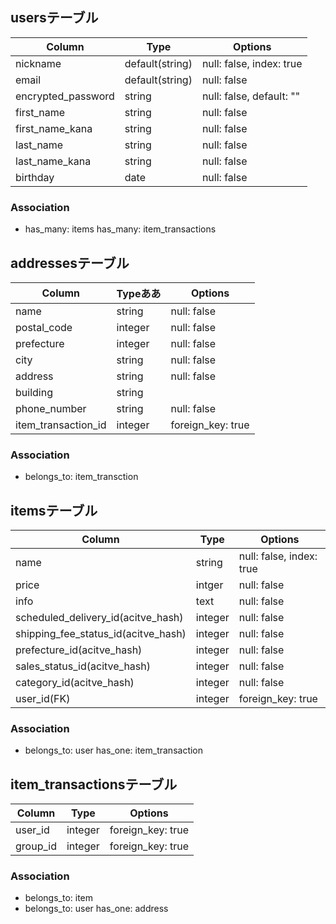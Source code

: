 ## usersテーブル
|Column|Type|Options|
|------|----|-------|
|nickname|default(string)|null: false, index: true|
|email|default(string)|null: false|
|encrypted_password|string|null: false, default: ""|
|first_name|string|null: false|
|first_name_kana|string|null: false|
|last_name|string|null: false|
|last_name_kana|string|null: false|
|birthday|date|null: false|

### Association
- has_many: items
  has_many: item_transactions


## addressesテーブル
|Column|Typeああ|Options|
|------|----|-------|
|name|string|null: false|
|postal_code|integer|null: false|
|prefecture|integer|null: false|
|city|string|null: false|
|address|string|null: false|
|building|string|
|phone_number|string|null: false|
|item_transaction_id|integer|foreign_key: true|

### Association
- belongs_to: item_transction


## itemsテーブル
|Column|Type|Options|
|------|----|-------|
|name|string|null: false, index: true|
|price|intger|null: false|
|info|text|null: false|
|scheduled_delivery_id(acitve_hash)|integer|null: false|
|shipping_fee_status_id(acitve_hash)|integer|null: false|
|prefecture_id(acitve_hash)|integer|null: false|
|sales_status_id(acitve_hash)|integer|null: false|
|category_id(acitve_hash)|integer|null: false|
|user_id(FK)|integer|foreign_key: true|

### Association
- belongs_to: user
  has_one: item_transaction


## item_transactionsテーブル
|Column|Type|Options|
|------|----|-------|
|user_id|integer|foreign_key: true|
|group_id|integer|foreign_key: true|

### Association
- belongs_to: item
- belongs_to: user
  has_one: address

